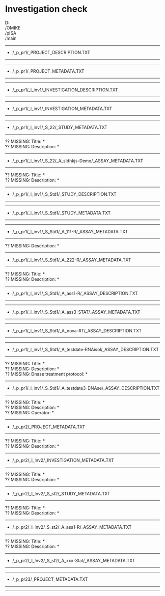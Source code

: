 # Investigation check 
D:  
/OMIKE  
/pISA  
/main

---

* /_p_pr1/_PROJECT_DESCRIPTION.TXT 
---


---

* /_p_pr1/_PROJECT_METADATA.TXT 
---


---

* /_p_pr1/_I_inv1/_INVESTIGATION_DESCRIPTION.TXT 
---


---

* /_p_pr1/_I_inv1/_INVESTIGATION_METADATA.TXT 
---


---

* /_p_pr1/_I_inv1/_S_22/_STUDY_METADATA.TXT 
---

 ?? MISSING: Title:	*   
 ?? MISSING: Description:	*   

---

* /_p_pr1/_I_inv1/_S_22/_A_sldhkjs-Demo/_ASSAY_METADATA.TXT 
---

 ?? MISSING: Title:	*   
 ?? MISSING: Description:	*   

---

* /_p_pr1/_I_inv1/_S_Std1/_STUDY_DESCRIPTION.TXT 
---


---

* /_p_pr1/_I_inv1/_S_Std1/_STUDY_METADATA.TXT 
---


---

* /_p_pr1/_I_inv1/_S_Std1/_A_111-R/_ASSAY_METADATA.TXT 
---

 ?? MISSING: Description:	*   

---

* /_p_pr1/_I_inv1/_S_Std1/_A_222-R/_ASSAY_METADATA.TXT 
---

 ?? MISSING: Title:	*   
 ?? MISSING: Description:	*   

---

* /_p_pr1/_I_inv1/_S_Std1/_A_ass1-R/_ASSAY_DESCRIPTION.TXT 
---


---

* /_p_pr1/_I_inv1/_S_Std1/_A_ass3-STAT/_ASSAY_METADATA.TXT 
---


---

* /_p_pr1/_I_inv1/_S_Std1/_A_nova-RT/_ASSAY_DESCRIPTION.TXT 
---


---

* /_p_pr1/_I_inv1/_S_Std1/_A_testdate-RNAisol/_ASSAY_DESCRIPTION.TXT 
---

 ?? MISSING: Title:	*   
 ?? MISSING: Description:	*   
 ?? MISSING: Dnase treatment protocol:	*   

---

* /_p_pr1/_I_inv1/_S_Std1/_A_testdate3-DNAse/_ASSAY_DESCRIPTION.TXT 
---

 ?? MISSING: Title:	*   
 ?? MISSING: Description:	*   
 ?? MISSING: Operator:	*   

---

* /_p_pr2/_PROJECT_METADATA.TXT 
---

 ?? MISSING: Title:	*   
 ?? MISSING: Description:	*   

---

* /_p_pr2/_I_Inv2/_INVESTIGATION_METADATA.TXT 
---

 ?? MISSING: Title:	*   
 ?? MISSING: Description:	*   

---

* /_p_pr2/_I_Inv2/_S_st2/_STUDY_METADATA.TXT 
---

 ?? MISSING: Title:	*   
 ?? MISSING: Description:	*   

---

* /_p_pr2/_I_Inv2/_S_st2/_A_ass1-R/_ASSAY_METADATA.TXT 
---

 ?? MISSING: Title:	*   
 ?? MISSING: Description:	*   

---

* /_p_pr2/_I_Inv2/_S_st2/_A_xxx-Stat/_ASSAY_METADATA.TXT 
---


---

* /_p_pr23/_PROJECT_METADATA.TXT 
---


---

